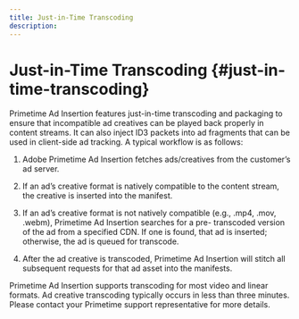 ```yaml
---
title: Just-in-Time Transcoding
description: 
---
```


# Just-in-Time Transcoding {#just-in-time-transcoding}

Primetime Ad Insertion features just-in-time transcoding and packaging to ensure that incompatible ad creatives can be played back properly in content streams. It can also inject ID3 packets into ad fragments that can be used in client-side ad tracking.
A typical workflow is as follows:

1. Adobe Primetime Ad Insertion fetches ads/creatives from the customer’s ad server.

1. If an ad’s creative format is natively compatible to the content stream, the creative is inserted into the manifest.

1. If an ad’s creative format is not natively compatible (e.g., .mp4, .mov, .webm), Primetime Ad Insertion searches for a pre- transcoded version of the ad from a specified CDN. If one is found, that ad is inserted; otherwise, the ad is queued for transcode.

1. After the ad creative is transcoded, Primetime Ad Insertion will stitch all subsequent requests for that ad asset into the manifests.

Primetime Ad Insertion supports transcoding for most video and linear formats. Ad creative transcoding typically occurs in less than three minutes. Please contact your Primetime support representative for more details.
